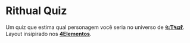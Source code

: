 # Rithual Quiz
Um quiz que estima qual personagem você seria no universo de <a href="https://tapas.io/series/Rithual_manga">**૨¡Ƭષαℓ**</a>. Layout insipirado nos <a href="https://github.com/04Elementos/4elementos">**4Elementos**</a>.
# 
